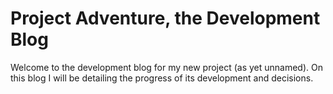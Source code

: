 # Project Adventure, the Development Blog

Welcome to the development blog for my new project (as yet unnamed). On this blog I will be detailing the progress of its development and decisions.

